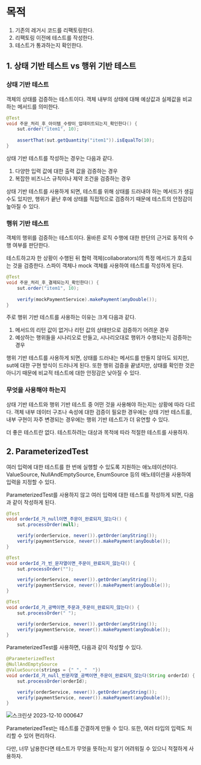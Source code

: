 # 목적

1. 기존의 레거시 코드를 리팩토링한다.
2. 리팩토링 이전에 테스트를 작성한다.
3. 테스트가 통과하는지 확인한다.

## 1. 상태 기반 테스트 vs 행위 기반 테스트

### 상태 기반 테스트
객체의 상태를 검증하는 테스트이다. 객체 내부의 상태에 대해 예상값과 실제값을 비교하는 메서드를 의미한다.

```java
@Test
void 주문_처리_후_아이템_수량이_업데이트되는지_확인한다() {
    sut.order("item1", 10);
    
    assertThat(sut.getQuantity("item1")).isEqualTo(10);
}
```

상태 기반 테스트를 작성하는 경우는 다음과 같다.

1. 다양한 입력 값에 대한 출력 값을 검증하는 경우
2. 복잡한 비즈니스 규칙이나 제약 조건을 검증하는 경우

상태 기반 테스트를 사용하게 되면, 테스트를 위해 상태를 드러내야 하는 메서드가 생길 수도 있지만, 행위가 끝난 후에 상태를 직접적으로 검증하기 때문에 테스트의 안정감이 높아질 수 있다.

### 행위 기반 테스트
객체의 행위를 검증하는 테스트이다. 올바른 로직 수행에 대한 판단의 근거로 동작의 수행 여부를 판단한다.

테스트하고자 한 상황이 수행된 뒤 협력 객체(collaborators)의 특정 메서드가 호출되는 것을 검증한다. 스파이 객체나 mock 객체를 사용하여 테스트를 작성하게 된다.

```java
@Test
void 주문_처리_후_결제되는지_확인한다() {
    sut.order("item1", 10);
    
    verify(mockPaymentService).makePayment(anyDouble());
}
```

주로 행위 기반 테스트를 사용하는 이유는 크게 다음과 같다.

1. 메서드의 리턴 값이 없거나 리턴 값의 상태만으로 검증하기 어려운 경우
2. 예상하는 행위들을 시나리오로 만들고, 시나리오대로 행위가 수행되는지 검증하는 경우

행위 기반 테스트를 사용하게 되면, 상태를 드러내는 메서드를 만들지 않아도 되지만, sut에 대한 구현 방식이 드러나게 된다.
또한 행위 검증을 끝냈지만, 상태를 확인한 것은 아니기 때문에 비교적 테스트에 대한 안정감은 낮아질 수 있다.

### 무엇을 사용해야 하는지

상태 기반 테스트와 행위 기반 테스트 중 어떤 것을 사용해야 하는지는 상황에 따라 다르다.
객체 내부 데이터 구조나 속성에 대한 검증이 필요한 경우에는 상태 기반 테스트를, 내부 구현이 자주 변경되는 경우에는 행위 기반 테스트가 더 유연할 수 있다.

더 좋은 테스트란 없다. 테스트하려는 대상과 목적에 따라 적절한 테스트를 사용하자.

## 2. ParameterizedTest

여러 입력에 대한 테스트를 한 번에 실행할 수 있도록 지원하는 애노테이션이다.
ValueSource, NullAndEmptySource, EnumSource 등의 애노테이션을 사용하여 입력을 지정할 수 있다.

ParameterizedTest를 사용하지 않고 여러 입력에 대한 테스트를 작성하게 되면, 다음과 같이 작성하게 된다.

```java
@Test
void orderId_가_null이면_주문이_완료되지_않는다() {
    sut.processOrder(null);

    verify(orderService, never()).getOrder(anyString());
    verify(paymentService, never()).makePayment(anyDouble());
}

@Test
void orderId_가_빈_문자열이면_주문이_완료되지_않는다() {
    sut.processOrder("");

    verify(orderService, never()).getOrder(anyString());
    verify(paymentService, never()).makePayment(anyDouble());
}

@Test
void orderId_가_공백이면_주문과_주문이_완료되지_않는다() {
    sut.processOrder(" ");

    verify(orderService, never()).getOrder(anyString());
    verify(paymentService, never()).makePayment(anyDouble());
}
```

ParameterizedTest를 사용하면, 다음과 같이 작성할 수 있다.

```java
@ParameterizedTest
@NullAndEmptySource
@ValueSource(strings = {" ", "  "})
void orderId_가_null_빈문자열_공백이면_주문이_완료되지_않는다(String orderId) {
    sut.processOrder(orderId);

    verify(orderService, never()).getOrder(anyString());
    verify(paymentService, never()).makePayment(anyDouble());
}
```

![스크린샷 2023-12-10 000647](https://github.com/sa46lll/legacy-refactor/assets/62706048/dc41880f-6c37-4053-8454-a9c3d1b56784)

ParameterizedTest는 테스트를 간결하게 만들 수 있다. 또한, 여러 타입의 입력도 처리할 수 있어 편리하다.

다만, 너무 남용한다면 테스트가 무엇을 뜻하는지 알기 어려워질 수 있으니 적절하게 사용하자.
